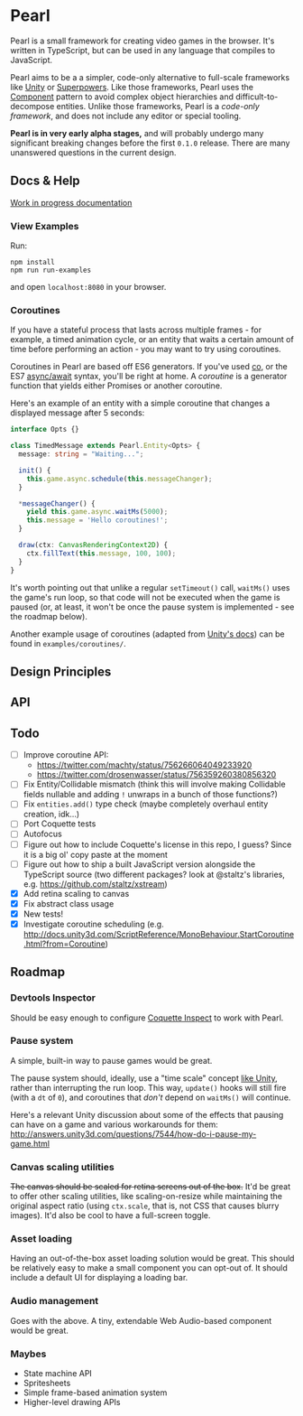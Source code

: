 # Pearl

Pearl is a small framework for creating video games in the browser. It's written in TypeScript, but can be used in any language that compiles to JavaScript.

Pearl aims to be a a simpler, code-only alternative to full-scale frameworks like [Unity](http://unity3d.com/) or [Superpowers](http://superpowers-html5.com/). Like those frameworks, Pearl uses the [Component](http://gameprogrammingpatterns.com/component.html) pattern to avoid complex object hierarchies and difficult-to-decompose entities. Unlike those frameworks, Pearl is a *code-only framework*, and does not include any editor or special tooling.

**Pearl is in very early alpha stages,** and will probably undergo many significant breaking changes before the first `0.1.0` release. There are many unanswered questions in the current design.

## Docs & Help

[Work in progress documentation](/docs)

### View Examples

Run:

```
npm install
npm run run-examples
```

and open `localhost:8080` in your browser.

### Coroutines

If you have a stateful process that lasts across multiple frames - for example, a timed animation cycle, or an entity that waits a certain amount of time before performing an action - you may want to try using coroutines.

Coroutines in Pearl are based off ES6 generators. If you've used [co](https://github.com/tj/co), or the ES7 [async/await](https://ponyfoo.com/articles/understanding-javascript-async-await) syntax, you'll be right at home. A *coroutine* is a generator function that yields either Promises or another coroutine.

Here's an example of an entity with a simple coroutine that changes a displayed message after 5 seconds:

```typescript
interface Opts {}

class TimedMessage extends Pearl.Entity<Opts> {
  message: string = "Waiting...";

  init() {
    this.game.async.schedule(this.messageChanger);
  }

  *messageChanger() {
    yield this.game.async.waitMs(5000);
    this.message = 'Hello coroutines!';
  }

  draw(ctx: CanvasRenderingContext2D) {
    ctx.fillText(this.message, 100, 100);
  }
}
```

It's worth pointing out that unlike a regular `setTimeout()` call, `waitMs()` uses the game's run loop, so that code will not be executed when the game is paused (or, at least, it won't be once the pause system is implemented - see the roadmap below).

Another example usage of coroutines (adapted from [Unity's docs](https://docs.unity3d.com/Manual/Coroutines.html)) can be found in `examples/coroutines/`.

## Design Principles

## API

## Todo

- [ ] Improve coroutine API:
  - https://twitter.com/machty/status/756266064049233920
  - https://twitter.com/drosenwasser/status/756359260380856320
- [ ] Fix Entity/Collidable mismatch (think this will involve making Collidable fields nullable and adding `!` unwraps in a bunch of those functions?)
- [ ] Fix `entities.add()` type check (maybe completely overhaul entity creation, idk...)
- [ ] Port Coquette tests
- [ ] Autofocus
- [ ] Figure out how to include Coquette's license in this repo, I guess? Since it is a big ol' copy paste at the moment
- [ ] Figure out how to ship a built JavaScript version alongside the TypeScript source (two different packages? look at @staltz's libraries, e.g. https://github.com/staltz/xstream)
- [x] Add retina scaling to canvas
- [x] Fix abstract class usage
- [x] New tests!
- [x] Investigate coroutine scheduling (e.g. http://docs.unity3d.com/ScriptReference/MonoBehaviour.StartCoroutine.html?from=Coroutine)

## Roadmap

### Devtools Inspector

Should be easy enough to configure [Coquette Inspect](https://github.com/thomasboyt/coquette-inspect) to work with Pearl.

### Pause system

A simple, built-in way to pause games would be great.

The pause system should, ideally, use a "time scale" concept [like Unity](https://docs.unity3d.com/ScriptReference/Time-timeScale.html), rather than interrupting the run loop. This way, `update()` hooks will still fire (with a `dt` of `0`), and coroutines that *don't* depend on `waitMs()` will continue.

Here's a relevant Unity discussion about some of the effects that pausing can have on a game and various workarounds for them: http://answers.unity3d.com/questions/7544/how-do-i-pause-my-game.html

### Canvas scaling utilities

~~The canvas should be scaled for retina screens out of the box.~~ It'd be great to offer other scaling utilities, like scaling-on-resize while maintaining the original aspect ratio (using `ctx.scale`, that is, not CSS that causes blurry images). It'd also be cool to have a full-screen toggle.

### Asset loading

Having an out-of-the-box asset loading solution would be great. This should be relatively easy to make a small component you can opt-out of. It should include a default UI for displaying a loading bar.

### Audio management

Goes with the above. A tiny, extendable Web Audio-based component would be great.

### Maybes

* State machine API
* Spritesheets
* Simple frame-based animation system
* Higher-level drawing APIs

